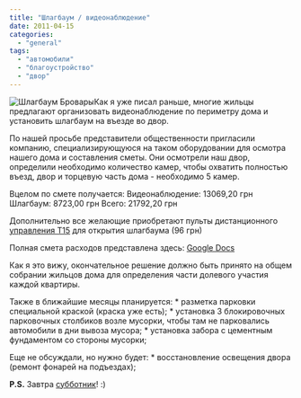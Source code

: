 ```yaml
---
title: "Шлагбаум / видеонаблюдение"
date: 2011-04-15
categories: 
  - "general"
tags: 
  - "автомобили"
  - "благоустройство"
  - "двор"
---
```


![Шлагбаум Бровары](http://shevchenko4a.brovary.org/wp-content/uploads/2011/04/gant806_1_enl.jpg "Шлагбаум Бровары")Как я уже писал раньше, многие жильцы предлагают организовать видеонаблюдение по периметру дома и установить шлагбаум на въезде во двор.

По нашей просьбе представители общественности пригласили компанию, специализирующуюся на таком оборудовании для осмотра нашего дома и составления сметы. Они осмотрели наш двор, определили необходимо количество камер, чтобы охватить полностью въезд, двор и торцевую часть дома - необходимо 5 камер.

Вцелом по смете получается: Видеонаблюдение: 13069,20 грн Шлагбаум: 8723,00 грн Всего: 21792,20 грн

Дополнительно все желающие приобретают пульты дистанционного <!--more-->[управления Т15](http://shevchenko4a.brovary.org/wp-content/uploads/2011/04/pult.jpg "Пульт") для открытия шлагбаума (96 грн)

Полная смета расходов представлена здесь: [Google Docs](https://docs.google.com/viewer?a=v&pid=explorer&chrome=true&srcid=0BxE2NQlPHqm_ZTIzYjkyOWItMjlkYS00Y2U5LWJjNWItZGM2MWM2YzBjMTk0&hl=en_GB&authkey=CKn95MsK)

Как я это вижу, окончательное решение должно быть принято на общем собрании жильцов дома для определения части долевого участия каждой квартиры.

Также в ближайшие месяцы планируется: \* разметка парковки специальной краской (краска уже есть); \* установка 3 блокировочных парковочных столбиков возле мусорки, чтобы там не парковались автомобили в дни вывоза мусора; \* установка забора с цементным фундаментом со стороны мусорки;

Еще не обсуждали, но нужно будет: \* восстановление освещения двора (ремонт фонарей на подъездах);

**P.S.** Завтра [субботник](http://shevchenko4a.brovary.org/vesenniy-subbotnik/)! :)
